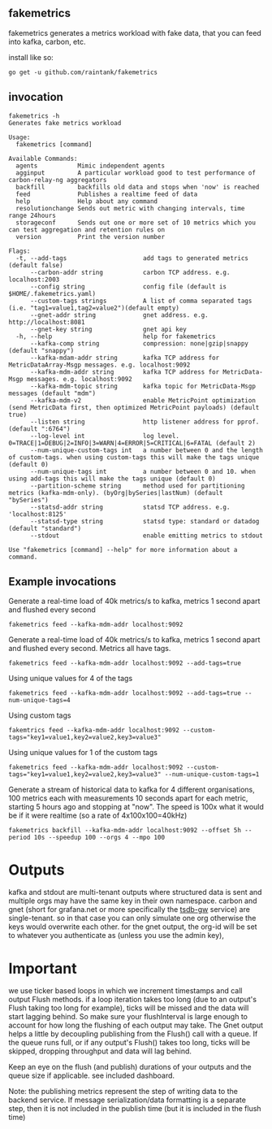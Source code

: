 ## fakemetrics

fakemetrics generates a metrics workload with fake data, that you can feed into kafka, carbon, etc.

install like so:
```
go get -u github.com/raintank/fakemetrics
```

## invocation

```
fakemetrics -h
Generates fake metrics workload

Usage:
  fakemetrics [command]

Available Commands:
  agents           Mimic independent agents
  agginput         A particular workload good to test performance of carbon-relay-ng aggregators
  backfill         backfills old data and stops when 'now' is reached
  feed             Publishes a realtime feed of data
  help             Help about any command
  resolutionchange Sends out metric with changing intervals, time range 24hours
  storageconf      Sends out one or more set of 10 metrics which you can test aggregation and retention rules on
  version          Print the version number

Flags:
  -t, --add-tags                     add tags to generated metrics (default false)
      --carbon-addr string           carbon TCP address. e.g. localhost:2003
      --config string                config file (default is $HOME/.fakemetrics.yaml)
      --custom-tags strings          A list of comma separated tags (i.e. "tag1=value1,tag2=value2")(default empty)
      --gnet-addr string             gnet address. e.g. http://localhost:8081
      --gnet-key string              gnet api key
  -h, --help                         help for fakemetrics
      --kafka-comp string            compression: none|gzip|snappy (default "snappy")
      --kafka-mdam-addr string       kafka TCP address for MetricDataArray-Msgp messages. e.g. localhost:9092
      --kafka-mdm-addr string        kafka TCP address for MetricData-Msgp messages. e.g. localhost:9092
      --kafka-mdm-topic string       kafka topic for MetricData-Msgp messages (default "mdm")
      --kafka-mdm-v2                 enable MetricPoint optimization (send MetricData first, then optimized MetricPoint payloads) (default true)
      --listen string                http listener address for pprof. (default ":6764")
      --log-level int                log level. 0=TRACE|1=DEBUG|2=INFO|3=WARN|4=ERROR|5=CRITICAL|6=FATAL (default 2)
      --num-unique-custom-tags int   a number between 0 and the length of custom-tags. when using custom-tags this will make the tags unique (default 0)
      --num-unique-tags int          a number between 0 and 10. when using add-tags this will make the tags unique (default 0)
      --partition-scheme string      method used for partitioning metrics (kafka-mdm-only). (byOrg|bySeries|lastNum) (default "bySeries")
      --statsd-addr string           statsd TCP address. e.g. 'localhost:8125'
      --statsd-type string           statsd type: standard or datadog (default "standard")
      --stdout                       enable emitting metrics to stdout

Use "fakemetrics [command] --help" for more information about a command.

```

## Example invocations

Generate a real-time load of 40k metrics/s to kafka, metrics 1 second apart and flushed every second

```
fakemetrics feed --kafka-mdm-addr localhost:9092
```

Generate a real-time load of 40k metrics/s to kafka, metrics 1 second apart and flushed every second. Metrics all have tags.

```
fakemetrics feed --kafka-mdm-addr localhost:9092 --add-tags=true
```

Using unique values for 4 of the tags

```
fakemetrics feed --kafka-mdm-addr localhost:9092 --add-tags=true --num-unique-tags=4
```

Using custom tags

```
fakemtrics feed --kafka-mdm-addr localhost:9092 --custom-tags="key1=value1,key2=value2,key3=value3"
```

Using unique values for 1 of the custom tags

```
fakemetrics feed --kafka-mdm-addr localhost:9092 --custom-tags="key1=value1,key2=value2,key3=value3" --num-unique-custom-tags=1
```

Generate a stream of historical data to kafka for 4 different organisations, 100 metrics each
with measurements 10 seconds apart for each metric, starting 5 hours ago and stopping at "now".
The speed is 100x what it would be if it were realtime (so a rate of 4x100x100=40kHz)

```
fakemetrics backfill --kafka-mdm-addr localhost:9092 --offset 5h --period 10s --speedup 100 --orgs 4 --mpo 100
```

# Outputs

kafka and stdout are multi-tenant outputs where structured data is sent and multiple orgs may have the same key in their own namespace.
carbon and gnet (short for grafana.net or more specifically the [tsdb-gw](https://github.com/raintank/tsdb-gw) service) are single-tenant.
so in that case you can only simulate one org otherwise the keys would overwrite each other.
for the gnet output, the org-id will be set to whatever you authenticate as (unless you use the admin key),

# Important

we use ticker based loops in which we increment timestamps and call output Flush methods.
if a loop iteration takes too long (due to an output's Flush taking too long for example),
ticks will be missed and the data will start lagging behind.
So make sure your flushInterval is large enough to account for how long the flushing of each
output may take.  The Gnet output helps a little by decoupling publishing from the Flush() call with a queue.
If the queue runs full, or if any output's Flush() takes too long, ticks will be skipped, dropping throughput and data will lag behind.

Keep an eye on the flush (and publish) durations of your outputs and the queue size if applicable.
see included dashboard.

Note: the publishing metrics represent the step of writing data to the backend service.
If message serialization/data formatting is a separate step, then it is not included in the publish time
(but it is included in the flush time)
